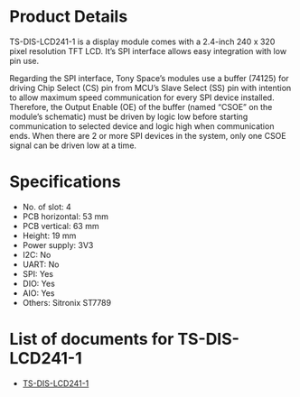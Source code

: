 # Product Details
TS-DIS-LCD241-1 is a display module comes with a 2.4-inch 240 x 320 pixel resolution TFT LCD. It’s SPI interface allows easy integration with low pin use. 

Regarding the SPI interface, Tony Space’s modules use a buffer (74125) for driving Chip Select (CS) pin from MCU’s Slave Select (SS) pin with intention to allow maximum speed communication for every SPI device installed. Therefore, the Output Enable (OE) of the buffer (named “CSOE” on the module’s schematic) must be driven by logic low before starting communication to selected device and logic high when communication ends. When there are 2 or more SPI devices in the system, only one CSOE signal can be driven low at a time.


# Specifications
- No. of slot: 4
- PCB horizontal: 53 mm
- PCB vertical: 63 mm
- Height: 19 mm
- Power supply: 3V3
- I2C: No
- UART: No
- SPI: Yes
- DIO: Yes
- AIO: Yes
- Others: Sitronix ST7789

# List of documents for TS-DIS-LCD241-1
- [TS-DIS-LCD241-1](TS-DIS-LCD241-1_SCH.pdf)

